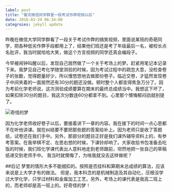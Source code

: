 ```yaml
---
label: post
title: "看完微信同学群里一段考试作弊视频以后"
date: 2016-03-29 06:34:00
categroies: jekyll update
---
```

昨晚在微信大学同学群看了一段关于考试作弊的搞笑视频，里面说某班的奇葩同学，把各种低劣作弊手段都用上了，结果他们班还是考了年级最后一名，被校长点名批评，我当时就哈哈大笑，做这个方言视频的同学还真会编段子。  

今早被闹钟叫醒以后，发现自己居然做了一个关于考场上的梦。赶紧用笔记本记录下来。我梦见自己考化学随堂测验的时候，因为考试过程中的疏忽大意，没检查卷子的张数，觉得题量好少，所以慢悠悠地去做那份卷子。临近交卷，才猛然发现卷子中间夹着的一面居然还有30分的题还没做。顿时整个人都变得焦急万分了。因为考前化学老师说，这次测验成绩要算在期末的最终总成绩当中。我想这下坏了，如果扣除30分的题目，我这次分数连60分都拿不到。心里那个懊悔郁闷劲就别提了。

![奇怪的梦](http://upload-images.jianshu.io/upload_images/1647554-c2b2f684dcaaea62.png?imageMogr2/auto-orient/strip%7CimageView2/2/w/1240)

因为化学老师收好卷子以后，要接着讲下一章的内容。我在接下的时间一点心思都不在听他讲课。就在纠结要不要把那些题的答案给补上。因为老师只是收了答题纸，试卷还在我们手中。另外，那部分的题目正好是我们课外辅导资料上的，有参考答案。在我举棋不定、左思右想的时候，下课铃却响了。大家收拾书包准备去吃饭的时候，我们班化学课代表出人意料地走到老师跟前，坦然地把一张自己的草稿纸递交到老师手中。 我当时就懊悔了，为啥我就没去这样做呢？

##后记
梦里的情形大多不能细扣的。按照是否挂科和算期末总成绩的算法，应该来说是上大学才有的做法。 但是，我本科念的是机械制造及其自动化，压根没学过大学化学，只学过材料和金属加工工艺。另外，考场上的课代表是我高二班上的，而老师却是高一班上的。好奇怪的梦！
